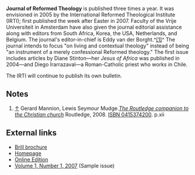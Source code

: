 **Journal of Reformed Theology** is published three times a year.
It was envisioned in 2005 by the International Reformed Theological
Institute (IRTI); first published the week after Easter in 2007.
Faculty of the Vrije Universiteit in Amsterdam have also given the
journal editorial assistance along with editors from South Africa,
Korea, the USA, Netherlands, and Belgium. The journal's
editor-in-chief is Eddy van der Borght.^[[1]](#note-0)^ The journal
intends to focus "on living and contextual theology" instead of
being "an instrument of a merely confessional Reformed theology."
The first issue includes articles by Diane Stinton—her
*Jesus of Africa* was published in 2004—and Diego Irarrazaval—a
Roman-Catholic priest who works in Chile.

The IRTI will continue to publish its own bulletin.


## Notes

1.  [↑](#ref-0) Gerard Mannion, Lewis Seymour
    Mudge.[*The Routledge companion to the Christian church*](http://books.google.com/books?id=OT33-JOkEr4C&pg=PR12&dq=%22Journal+of+Reformed+Theology%22)
    Routledge, 2008.
    [ISBN 0415374200](http://www.theopedia.com/Special:BookSources/0415374200).
    p.xii

## External links

-   [Brill brochure](http://www.godgeleerdheid.vu.nl/images_upload/9EDEF166-B79B-CE85-4577108350A0B26D.pdf)
-   [Homepage](http://www.brill.nl/default.aspx?partid=212&pid=26551)
-   [Online Edition](http://brill.publisher.ingentaconnect.com/content/brill/jrt)
-   [Volume 1, Number 1, 2007](http://brill.publisher.ingentaconnect.com/content/brill/jrt/2007/00000001/00000001;jsessionid=5lqhf9ak8ns8p.alice)
    (Sample issue)



